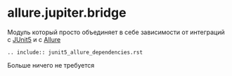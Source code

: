 # allure.jupiter.bridge

Модуль который просто объединяет в себе зависимости от интеграций с [JUnit5](./index.md) и
с [Allure](./../../test_reports/allure.md)

```{eval-rst}
.. include:: junit5_allure_dependencies.rst
```

Больше ничего не требуется